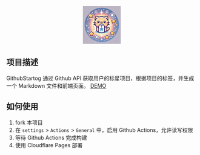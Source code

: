 <p align="center">
  <img src="web/public/icon.webp" alt="DEMO" width="100" height="100">
</p>

## 项目描述

GithubStartog 通过 Github API 获取用户的标星项目，根据项目的标签，并生成一个 Markdown 文件和前端页面。
[DEMO](https://githubstartog.pages.dev/)

## 如何使用

1. fork 本项目
2. 在 `settings` > `Actions` > `General` 中，启用 Github Actions，允许读写权限
3. 等待 Github Actions 完成构建
4. 使用 Cloudflare Pages 部署
